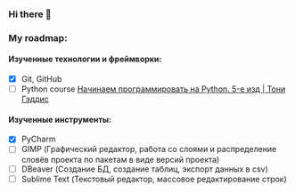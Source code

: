 ### Hi there 👋
### My roadmap:  
#### Изученные технологии и фреймворки:
- [X] Git, GitHub
- [ ] Python course [Начинаем программировать на Python. 5-е изд | Тони Гэддис](https://github.com/Oxyfoxys/python-book-5th)

#### Изученные инструменты:
- [X] PyCharm
- [ ] GIMP (Графический редактор, работа со слоями и распределение словёв проекта по пакетам в виде версий проекта)
- [ ] DBeaver (Создание БД, создание таблиц, экспорт данных в csv)
- [ ] Sublime Text (Текстовый редактор, массовое редактирование строк)
<!--
**Oxyfoxys/oxyfoxys** is a ✨ _special_ ✨ repository because its `README.md` (this file) appears on your GitHub profile.

Here are some ideas to get you started:

- 🔭 I’m currently working on ...
- 🌱 I’m currently learning ...
- 👯 I’m looking to collaborate on ...
- 🤔 I’m looking for help with ...
- 💬 Ask me about ...
- 📫 How to reach me: ...
- 😄 Pronouns: ...
- ⚡ Fun fact: ...
-->
